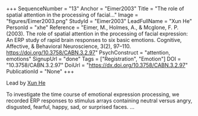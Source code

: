 +++
SequenceNumber = "13"
Anchor = "Eimer2003"
Title = "The role of spatial attention in the processing of facial..."
Image = "figures/Eimer2003.png"
StudyId = "Eimer2003"
LeadFullName = "Xun He"
PersonId = "xhe"
Reference = "Eimer, M., Holmes, A., & Mcglone, F. P. (2003). The role of spatial attention in the processing of facial expression: An ERP study of rapid brain responses to six basic emotions. Cognitive, Affective, & Behavioral Neuroscience, 3(2), 97–110. https://doi.org/10.3758/CABN.3.2.97"
PsychConstruct = "attention, emotions"
SignupUrl = "done"
Tags = ["Registration", "Emotion"]
DOI = "10.3758/CABN.3.2.97"
DoiUrl = "https://dx.doi.org/10.3758/CABN.3.2.97"
PublicationId = "None"
+++

Lead by [Xun He](/people/#xhe)

To investigate the time course of emotional expression processing, we recorded ERP responses to stimulus arrays containing neutral versus angry, disgusted, fearful, happy, sad, or surprised faces. ...